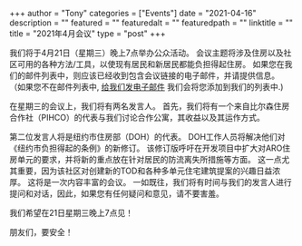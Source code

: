 
+++
author = "Tony"
categories = ["Events"]
date = "2021-04-16"
description = ""
featured = ""
featuredalt = ""
featuredpath = ""
linktitle = ""
title = "2021年4月会议"
type = "post"
+++

我们将于4月21日（星期三）晚上7点举办公众活动。 会议主题将涉及住房以及社区可用的各种方法/工具，以使现有居民和新居民都能负担得起住房。 如果您在我们的邮件列表中，则应该已经收到包含会议链接的电子邮件，并请提供信息。 （如果您不在邮件列表中,  <a href="mailto:mckinleyparkdevelopmentcouncil@gmail.com?Subject=Inquiry%20from%20Website" target="_top">给我们发电子邮件</a></strong>  我们会将您添加到我们的列表中.)

在星期三的会议上，我们将有两名发言人。 首先，我们将有一个来自比尔森住房合作社（PIHCO）的代表与我们讨论合作公寓，其收益以及其运作方式。

第二位发言人将是纽约市住房部（DOH）的代表。 DOH工作人员将解决他们对《纽约市负担得起的条例》的新修订。 该修订版呼吁在开发项目中扩大对ARO住房单元的要求，并将新的重点放在针对居民的防流离失所措施等方面。 这一点尤其重要，因为该社区对创建新的TOD和各种多单元住宅建筑提案的兴趣日益浓厚。 这将是一次内容丰富的会议。 一如既往，我们将有时间与我们的发言人进行提问和对话，因此，如果您有任何疑问和意见，请不要害羞。

我们希望在21日星期三晚上7点见！

朋友们，要安全！

<br/>
